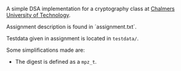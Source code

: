 A simple DSA implementation for a cryptography class at [Chalmers University of Technology](http://www.chalmers.se/en).

Assignment description is found in ´assignment.txt´.

Testdata given in assignment is located in `testdata/`.

Some simplifications made are:
- The digest is defined as a `mpz_t`.
